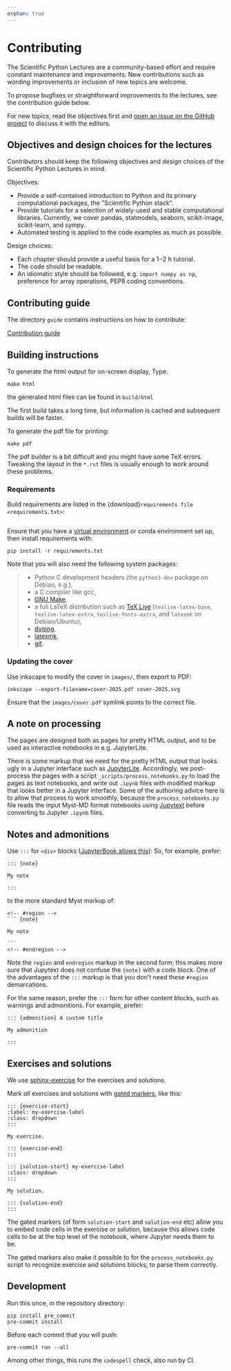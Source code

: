 ```yaml
---
orphan: true
---
```


# Contributing

The Scientific Python Lectures are a community-based effort and require
constant maintenance and improvements. New contributions such as wording
improvements or inclusion of new topics are welcome.

To propose bugfixes or straightforward improvements to the lectures, see the
contribution guide below.

For new topics, read the objectives first and [open an issue on the GitHub
project](https://github.com/scipy-lectures/scientific-python-lectures/issues) to
discuss it with the editors.

## Objectives and design choices for the lectures

Contributors should keep the following objectives and design choices of
the Scientific Python Lectures in mind.

Objectives:

- Provide a self-contained introduction to Python and its primary computational
  packages, the ”Scientific Python stack“.
- Provide tutorials for a selection of widely-used and stable computational
  libraries.
  Currently, we cover pandas, statmodels, seaborn, scikit-image,
  scikit-learn, and sympy.
- Automated testing is applied to the code examples as much as possible.

Design choices:

- Each chapter should provide a useful basis for a 1‒2 h tutorial.
- The code should be readable.
- An idiomatic style should be followed, e.g. `import numpy as np`,
  preference for array operations, PEP8 coding conventions.

## Contributing guide

The directory `guide` contains instructions on how to contribute:

[Contribution guide](guide)

## Building instructions

To generate the html output for on-screen display, Type:

```
make html
```

the generated html files can be found in `build/html`

The first build takes a long time, but information is cached and
subsequent builds will be faster.

To generate the pdf file for printing:

```
make pdf
```

The pdf builder is a bit difficult and you might have some TeX errors.
Tweaking the layout in the `*.rst` files is usually enough to work
around these problems.

### Requirements

Build requirements are listed in the
{download}`requirements file <requirements.txt>`:

```{literalinclude} requirements.txt

```

Ensure that you have a [virtual environment](https://docs.python.org/3/library/venv.html) or conda environment
set up, then install requirements with:

```
pip install -r requirements.txt
```

Note that you will also need the following system packages:

> - Python C development headers (the `python3-dev` package on Debian, e.g.),
> - a C compiler like gcc,
> - [GNU Make](https://www.gnu.org/software/make/),
> - a full LaTeX distribution such as [TeX Live](https://www.tug.org/texlive/) (`texlive-latex-base`,
>   `texlive-latex-extra`, `texlive-fonts-extra`, and `latexmk`
>   on Debian/Ubuntu),
> - [dvipng](http://savannah.nongnu.org/projects/dvipng/),
> - [latexmk](https://personal.psu.edu/~jcc8/software/latexmk/),
> - [git](https://git-scm.com/).

### Updating the cover

Use inkscape to modify the cover in `images/`, then export to PDF:

```
inkscape --export-filename=cover-2025.pdf cover-2025.svg
```

Ensure that the `images/cover.pdf` symlink points to the correct
file.

## A note on processing

The pages are designed both as pages for pretty HTML output, and to be used as
interactive notebooks in e.g. JupyterLite.

There is some markup that we need for the pretty HTML output that looks ugly in
a Jupyter interface such as [JupyterLite](https://jupyterlite.readthedocs.io).
Accordingly, we post-process the pages with a script
`_scripts/process_notebooks.py` to load the pages as text notebooks, and write
out `.ipynb` files with modified markup that looks better in a Jupyter
interface. Some of the authoring advice here is to allow that process to work
smoothly, because the `process_notebooks.py` file reads the input Myst-MD
format notebooks using [Jupytext](https://jupytext.readthedocs.io) before
converting to Jupyter `.ipynb` files.

## Notes and admonitions

Use `:::` for
`<div>` blocks ([JupyterBook allows
this](https://jupyterbook.org/en/stable/content/content-blocks.html#markdown-friendly-directives-with)):
So, for example, prefer:

```
::: {note}

My note

:::
```

to the more standard Myst markup of:

````
<!-- #region -->
``` {note}

My note

```
<!-- #endregion -->
````

Note the `region` and `endregion` markup in the second form; this makes more
sure that Jupytext does not confuse the `{note}` with a code block. One of the
advantages of the `:::` markup is that you don't need these `#region`
demarcations.

For the same reason, prefer the `:::` form for other content blocks, such as
warnings and admonitions. For example, prefer:

```
::: {admonition} A custom title

My admonition

:::
```

## Exercises and solutions

We use [sphinx-exercise](https://ebp-sphinx-exercise.readthedocs.io) for the exercises and solutions.

Mark _all_ exercises and solutions with [gated
markers](https://ebp-sphinx-exercise.readthedocs.io/en/latest/syntax.html#alternative-gated-syntax),
like this:

```
::: {exercise-start}
:label: my-exercise-label
:class: dropdown
:::

My exercise.

::: {exercise-end}
:::

::: {solution-start} my-exercise-label
:class: dropdown
:::

My solution.

::: {solution-end}
:::
```

The gated markers (of form `solution-start` and `solution-end` etc) allow you
to embed code cells in the exercise or solution, because this allows code cells
to be at the top level of the notebook, where Jupyter needs them to be.

The gated markers also make it possible to for the `process_notebooks.py`
script to recognize exercise and solutions blocks, to parse them correctly.

## Development

Run this once, in the repository directory:

```
pip install pre_commit
pre-commit install
```

Before each commit that you will push:

```
pre-commit run --all
```

Among other things, this runs the `codespell` check, also run by CI.
